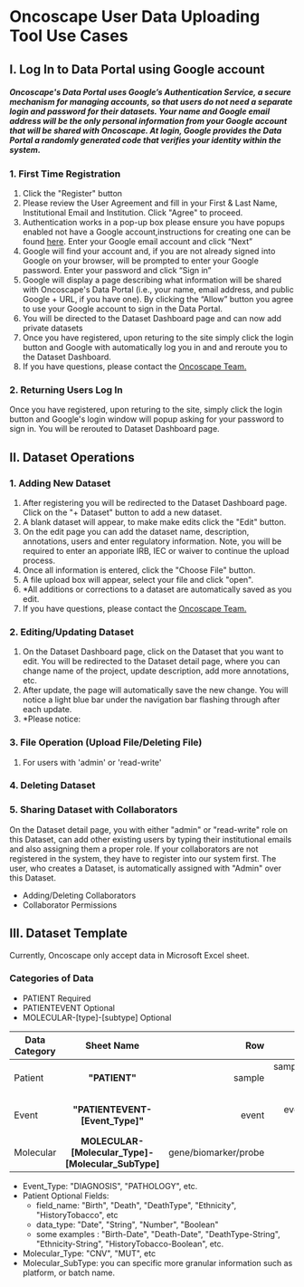 # Oncoscape User Data Uploading Tool Use Cases

## I. Log In to Data Portal using Google account

##### Oncoscape's Data Portal uses Google’s Authentication Service, a secure mechanism for managing accounts, so that users do not need a separate login and password for their datasets. Your name and Google email address will be the only personal information from your Google account that will be shared with Oncoscape. At login, Google provides the Data Portal a randomly generated code that verifies your identity within the system.

### 1. **First Time Registration**

1. Click the "Register" button
2. Please review the User Agreement and fill in your First & Last Name, Institutional Email and Institution. Click "Agree" to proceed.
3. Authentication works in a pop-up box please ensure you have popups enabled not have a Google account,instructions for creating one can be found <a href="https://accounts.google.com/SignUp?hl=en">here</a>. Enter your Google email account and click “Next”
5. Google will find your account and, if you are not already signed into Google on your browser, will be prompted to enter your Google password. Enter your password and click “Sign in” 
6. Google will display a page describing what information will be shared with Oncoscape's Data Portal (i.e., your name, email address, and public Google + URL, if you have one). By clicking the “Allow” button you agree to use your Google account to sign in the Data Portal.  
7. You will be directed to the Dataset Dashboard page and can now add private datasets
8. Once you have registered, upon returing to the site simply click the login button and Google with automatically log you in and and reroute you to the Dataset Dashboard.
9. If you have questions, please contact the <a href="http://resources.sttrcancer.org/oncoscape-contact"> Oncoscape Team.</a>  

### 2. **Returning Users Log In** 

Once you have registered, upon returing to the site, simply click the login button and Google's login window will popup asking for your password to sign in. You will be rerouted to Dataset Dashboard page.

## II. Dataset Operations

### 1. **Adding New Dataset**

1. After registering you will be redirected to the Dataset Dashboard page. Click on the "+ Dataset" button to add a new dataset.
2. A blank dataset will appear, to make make edits click the "Edit" button.
3. On the edit page you can add the dataset name, description, annotations, users and enter regulatory information. Note, you will be required to enter an apporiate IRB, IEC or waiver to continue the upload process. 
4. Once all information is entered, click the "Choose File" button.
5. A file upload box will appear, select your file and click "open".
6. *All additions or corrections to a dataset are automatically saved as you edit.
7. If you have questions, please contact the <a href="http://resources.sttrcancer.org/oncoscape-contact"> Oncoscape Team.</a>  

### 2. **Editing/Updating Dataset**

1. On the Dataset Dashboard page, click on the Dataset that you want to edit. You will be redirected to the Dataset detail page, where you can change name of the project, update description, add more annotations, etc.
2. After update, the page will automatically save the new change. You will notice a light blue bar under the navigation bar flashing through after each update.
3. *Please notice: 

### 3. **File Operation (Upload File/Deleting File)**

1. For users with 'admin' or 'read-write' 

### 4. **Deleting Dataset**

### 5. **Sharing Dataset with Collaborators**

On the Dataset detail page, you with either "admin" or "read-write" role on this Dataset, can add other existing users by typing their institutional emails and also assigning them a proper role. If your collaborators are not registered in the system, they have to register into our system first. The user, who creates a Dataset, is automatically assigned with "Admin" over this Dataset.

- Adding/Deleting Collaborators
- Collaborator Permissions

## III. Dataset Template
Currently, Oncoscape only accept data in Microsoft Excel sheet. 

### Categories of Data 
- PATIENT Required
- PATIENTEVENT Optional
- MOLECULAR-[type]-[subtype] Optional


| Data Category  | Sheet Name | Row | Column |Required Fields | Optional Fields |
| -------------- |:----------:| -------:|--------:| -------:|--------:|
| Patient | **"PATIENT"** | sample | sample/patient-related information |A1:"SampleID"; B1:"PatientId" |[field_name]-[data_type] | 
| Event | **"PATIENTEVENT-[Event_Type]"** | event | event-related information | A1:"PatientId"; B1:"StartDate"; C1:"EndDate" |[field_name]-[data_dype] | 
| Molecular | **MOLECULAR-[Molecular_Type]-[Molecular_SubType]** | gene/biomarker/probe  | sample |  || 


- Event_Type: "DIAGNOSIS", "PATHOLOGY", etc.
- Patient Optional Fields: 
    - field_name: "Birth", "Death", "DeathType", "Ethnicity", "HistoryTobacco", etc
    - data_type: "Date", "String", "Number", "Boolean"
    - some examples : "Birth-Date", "Death-Date", "DeathType-String", "Ethnicity-String", "HistoryTobacco-Boolean", etc.
- Molecular_Type: "CNV", "MUT", etc
- Molecular_SubType: you can specific more granular information such as platform, or batch name. 
